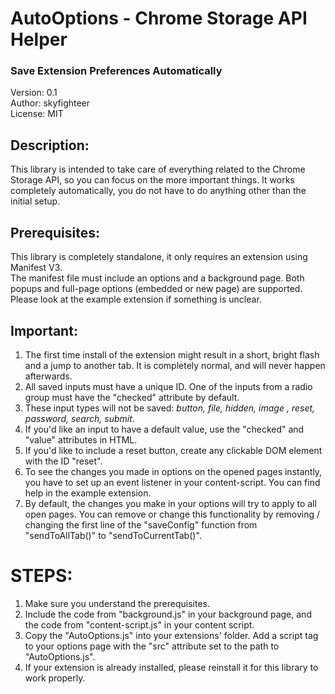 # AutoOptions - Chrome Storage API Helper
### Save Extension Preferences Automatically
Version: 0.1  
Author: skyfighteer  
License: MIT  

## Description:
This library is intended to take care of everything related to the Chrome Storage API, so you can focus on the more important things. It works completely automatically, you do not have to do anything other than the initial setup.

## Prerequisites:
This library is completely standalone, it only requires an extension using Manifest V3.  
The manifest file must include an options and a background page. Both popups and full-page options (embedded or new page) are supported.  
Please look at the example extension if something is unclear.

## Important:
1. The first time install of the extension might result in a short, bright flash and a jump to another tab. It is completely normal, and will never happen afterwards.
2. All saved inputs must have a unique ID. One of the inputs from a radio group must have the "checked" attribute by default.
3. These input types will not be saved: *button, file, hidden, image , reset, password, search, submit*.
4. If you'd like an input to have a default value, use the "checked" and "value" attributes in HTML.
5. If you'd like to include a reset button, create any clickable DOM element with the ID "reset".
6. To see the changes you made in options on the opened pages instantly, you have to set up an event listener in your content-script. You can find help in the example extension.
7. By default, the changes you make in your options will try to apply to all open pages. You can remove or change this functionality by removing / changing the first line of the "saveConfig" function from "sendToAllTab()" to "sendToCurrentTab()".

# STEPS:
1. Make sure you understand the prerequisites.
2. Include the code from "background.js" in your background page, and the code from "content-script.js" in your content script.
3. Copy the "AutoOptions.js" into your extensions' folder. Add a script tag to your options page with the "src" attribute set to the path to "AutoOptions.js".
4. If your extension is already installed, please reinstall it for this library to work properly.
